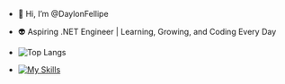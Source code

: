 - 👋 Hi, I’m @DaylonFellipe

- 👽 Aspiring .NET Engineer | Learning, Growing, and Coding Every Day

- ![Top Langs](https://github-readme-stats.vercel.app/api/top-langs/?username=anuraghazra&hide_progress=true)

- [![My Skills](https://skillicons.dev/icons?i=visualstudio,cs,dotnet)](https://skillicons.dev)
